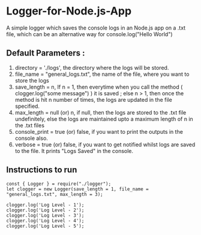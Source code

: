 # Logger-for-Node.js-App
A simple logger which saves the console logs in an Node.js app on a .txt file, which can be an alternative way for console.log("Hello World")

## Default Parameters : 
1. directory = './logs', the directory where the logs will be stored.
2. file_name = "general_logs.txt", the name of the file, where you want to store the logs
3. save_length = n, If n = 1, then everytime when you call the method ( clogger.log("some message") ) it is saved ; else n > 1, then once the method is hit n number of times, the logs are updated in the file specified.
4. max_length = null (or) n, if null, then the logs are stored to the .txt file undefinitely, else the logs are maintained upto a maximum length of n in the .txt files
5. console_print = true (or) false, if you want to print the outputs in the console also.
6. verbose = true (or) false, if you want to get notified whilst logs are saved to the file. It prints "Logs Saved" in the console.

## Instructions to run

```
const { Logger } = require("./logger");
let clogger = new Logger(save_length = 1, file_name = "general_logs.txt", max_length = 3);

clogger.log('Log Level - 1');
clogger.log('Log Level - 2');
clogger.log('Log Level - 3');
clogger.log('Log Level - 4');
clogger.log('Log Level - 5');
```
